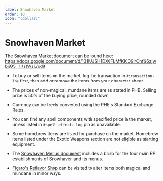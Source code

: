 ```yaml
---
label: Snowhaven Market
order: 10
icon: ":dollar:"
---
```

# Snowhaven Market

The Snowhaven Market document can be found here: https://docs.google.com/document/d/131lUJSH1DX0FLMfKKlO9irCnfG6zjwbjjG5-HKstWsU/edit

- To buy or sell items on the market, log the transaction in ⁠`#transaction-log` first, then add or remove the items from your character sheet.
- The prices of non-magical, mundane items are as stated in PHB. Selling price is 50% of the buying price, rounded down.
- Currency can be freely converted using the PHB's Standard Exchange Rates.
- You can find any spell components with specified price in the market, unless listed in `#⁠spell-effects-log` pin as unavailable.
- Some homebrew items are listed for purchase on the market. Homebrew items listed under the Exotic Weapons section are not eligible as starting equipment.

- The [Snowhaven Menus document](https://docs.google.com/document/d/1TK_sw4eryRNPw2H8fww9iQzUX-wXrN_rHOLucCG1IlU) includes a blurb for the four main RP establishments of Snowhaven and its menus.
- [Figaro's Reflavor Shop](https://docs.google.com/document/d/1NNnJ-6sHJkKqME8iqxPpYQbXKkjYtUDs3IvUPPwmO_w/) can be visited to alter items both magical and mundane in minor ways.